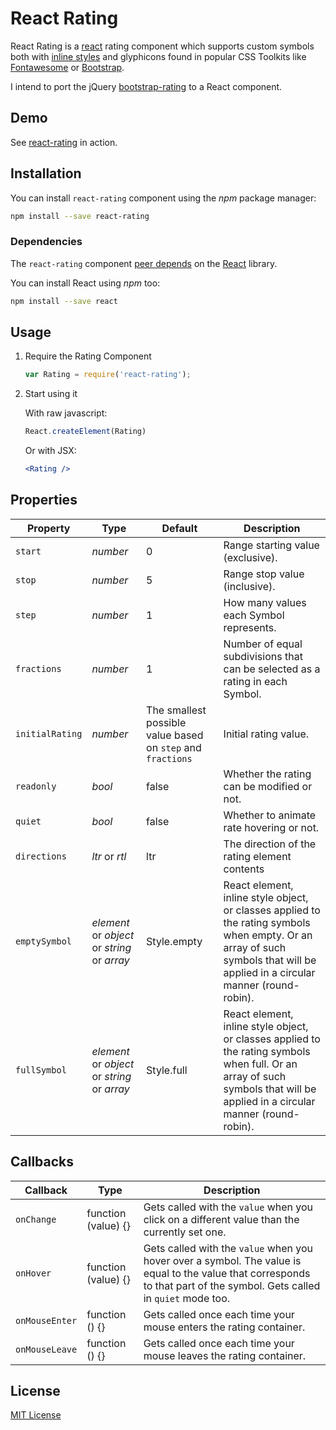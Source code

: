 # React Rating

React Rating is a [react](https://github.com/facebook/react) rating component which supports custom symbols both with [inline styles](https://facebook.github.io/react/tips/inline-styles.html) and glyphicons found in popular CSS Toolkits like [Fontawesome](http://fortawesome.github.io/Font-Awesome/icons/) or [Bootstrap](http://getbootstrap.com/components/).

I intend to port the jQuery [bootstrap-rating](https://github.com/dreyescat/bootstrap-rating) to a React component.

## Demo

See [react-rating](http://dreyescat.github.io/react-rating/) in action.

## Installation

You can install `react-rating` component using the *npm* package manager:

```bash
npm install --save react-rating
```

### Dependencies

The `react-rating` component [peer depends](https://docs.npmjs.com/files/package.json#peerdependencies) on the [React](http://facebook.github.io/react/) library.

You can install React using *npm* too:

```bash
npm install --save react
```

## Usage

1. Require the Rating Component

    ```javascript
    var Rating = require('react-rating');
    ```

2. Start using it

    With raw javascript:

    ```javascript
    React.createElement(Rating)
    ```

    Or with JSX:

    ```jsx
    <Rating />
    ```

## Properties

Property          | Type                                           | Default              | Description
---               | ---                                            | ---                  | ---
`start`           | *number*                                       | 0                    | Range starting value (exclusive).
`stop`            | *number*                                       | 5                    | Range stop value (inclusive).
`step`            | *number*                                       | 1                    | How many values each Symbol represents.
`fractions`       | *number*                                       | 1                    | Number of equal subdivisions that can be selected as a rating in each Symbol.
`initialRating`   | *number*                                       | The smallest possible value based on `step` and `fractions`            | Initial rating value.
`readonly`        | *bool*                                         | false                | Whether the rating can be modified or not.
`quiet`           | *bool*                                         | false                | Whether to animate rate hovering or not.
`directions`      | *ltr* or *rtl*                                 | ltr                  | The direction of the rating element contents
`emptySymbol`     | *element* or *object* or *string* or *array*   | Style.empty          | React element, inline style object, or classes applied to the rating symbols when empty. Or an array of such symbols that will be applied in a circular manner (round-robin).
`fullSymbol`      | *element* or *object* or *string* or *array*   | Style.full           | React element, inline style object, or classes applied to the rating symbols when full. Or an array of such symbols that will be applied in a circular manner (round-robin).

## Callbacks

Callback      | Type                           | Description
---           | ---                            | ---
`onChange`    | function (value) {}            | Gets called with the `value` when you click on a different value than the currently set one.
`onHover`     | function (value) {}            | Gets called with the `value` when you hover over a symbol. The value is equal to the value that corresponds to that part of the symbol. Gets called in `quiet` mode too.
`onMouseEnter`| function () {}                 | Gets called once each time your mouse enters the rating container.
`onMouseLeave`| function () {}                 | Gets called once each time your mouse leaves the rating container.


## License

[MIT License](https://github.com/dreyescat/react-rating/blob/master/LICENSE.md)
